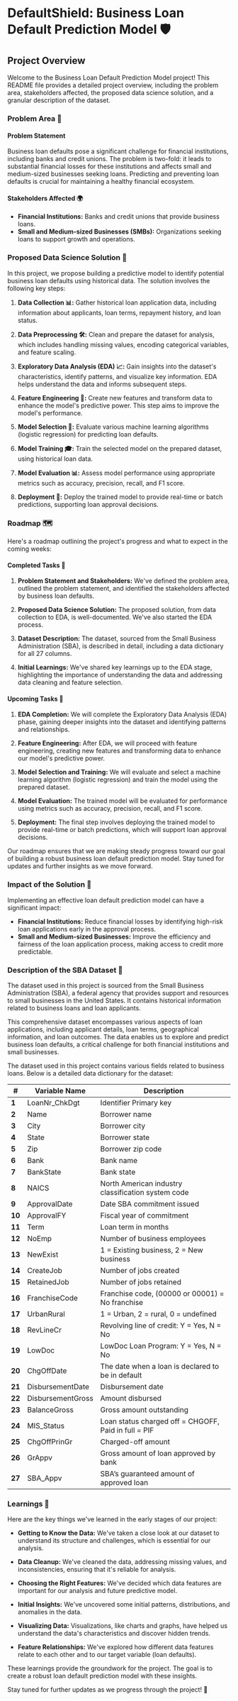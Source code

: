 # DefaultShield: Business Loan Default Prediction Model 🛡️

## Project Overview

Welcome to the Business Loan Default Prediction Model project! This README file provides a detailed project overview, including the problem area, stakeholders affected, the proposed data science solution, and a granular description of the dataset.

### Problem Area 🚀

#### Problem Statement

Business loan defaults pose a significant challenge for financial institutions, including banks and credit unions. The problem is two-fold: it leads to substantial financial losses for these institutions and affects small and medium-sized businesses seeking loans. Predicting and preventing loan defaults is crucial for maintaining a healthy financial ecosystem.

#### Stakeholders Affected 🌍

- **Financial Institutions:** Banks and credit unions that provide business loans.
- **Small and Medium-sized Businesses (SMBs):** Organizations seeking loans to support growth and operations.

### Proposed Data Science Solution 🧠

In this project, we propose building a predictive model to identify potential business loan defaults using historical data. The solution involves the following key steps:

1. **Data Collection 📊:** Gather historical loan application data, including information about applicants, loan terms, repayment history, and loan status.

2. **Data Preprocessing 🛠️:** Clean and prepare the dataset for analysis, which includes handling missing values, encoding categorical variables, and feature scaling.

3. **Exploratory Data Analysis (EDA) 📈:** Gain insights into the dataset's characteristics, identify patterns, and visualize key information. EDA helps understand the data and informs subsequent steps.

4. **Feature Engineering 🧰:** Create new features and transform data to enhance the model's predictive power. This step aims to improve the model's performance.

5. **Model Selection 🤖:** Evaluate various machine learning algorithms (logistic regression) for predicting loan defaults.

6. **Model Training 🎓:** Train the selected model on the prepared dataset, using historical loan data.

7. **Model Evaluation 📊:** Assess model performance using appropriate metrics such as accuracy, precision, recall, and F1 score.

8. **Deployment 🚀:** Deploy the trained model to provide real-time or batch predictions, supporting loan approval decisions.

### Roadmap 🗺️

Here's a roadmap outlining the project's progress and what to expect in the coming weeks:

#### Completed Tasks 🎉

1. **Problem Statement and Stakeholders:** We've defined the problem area, outlined the problem statement, and identified the stakeholders affected by business loan defaults.

2. **Proposed Data Science Solution:** The proposed solution, from data collection to EDA, is well-documented. We've also started the EDA process.

3. **Dataset Description:** The dataset, sourced from the Small Business Administration (SBA), is described in detail, including a data dictionary for all 27 columns.

4. **Initial Learnings:** We've shared key learnings up to the EDA stage, highlighting the importance of understanding the data and addressing data cleaning and feature selection.

#### Upcoming Tasks 📅

1. **EDA Completion:** We will complete the Exploratory Data Analysis (EDA) phase, gaining deeper insights into the dataset and identifying patterns and relationships.

2. **Feature Engineering:** After EDA, we will proceed with feature engineering, creating new features and transforming data to enhance our model's predictive power.

3. **Model Selection and Training:** We will evaluate and select a machine learning algorithm (logistic regression) and train the model using the prepared dataset.

4. **Model Evaluation:** The trained model will be evaluated for performance using metrics such as accuracy, precision, recall, and F1 score.

5. **Deployment:** The final step involves deploying the trained model to provide real-time or batch predictions, which will support loan approval decisions.

Our roadmap ensures that we are making steady progress toward our goal of building a robust business loan default prediction model. Stay tuned for updates and further insights as we move forward.

### Impact of the Solution 💼

Implementing an effective loan default prediction model can have a significant impact:

- **Financial Institutions:** Reduce financial losses by identifying high-risk loan applications early in the approval process.
- **Small and Medium-sized Businesses:** Improve the efficiency and fairness of the loan application process, making access to credit more predictable.

### Description of the SBA Dataset 📂

The dataset used in this project is sourced from the Small Business Administration (SBA), a federal agency that provides support and resources to small businesses in the United States. It contains historical information related to business loans and loan applicants.

This comprehensive dataset encompasses various aspects of loan applications, including applicant details, loan terms, geographical information, and loan outcomes. The data enables us to explore and predict business loan defaults, a critical challenge for both financial institutions and small businesses.

The dataset used in this project contains various fields related to business loans. Below is a detailed data dictionary for the dataset:

| **#** | **Variable Name**    | **Description**                                        |
|-------|----------------------|--------------------------------------------------------|
| **1** | LoanNr_ChkDgt        | Identifier Primary key                                 |
| **2** | Name                 | Borrower name                                         |
| **3** | City                 | Borrower city                                         |
| **4** | State                | Borrower state                                        |
| **5** | Zip                  | Borrower zip code                                     |
| **6** | Bank                 | Bank name                                             |
| **7** | BankState            | Bank state                                            |
| **8** | NAICS                | North American industry classification system code   |
| **9** | ApprovalDate         | Date SBA commitment issued                            |
| **10** | ApprovalFY           | Fiscal year of commitment                             |
| **11** | Term                 | Loan term in months                                   |
| **12** | NoEmp                | Number of business employees                          |
| **13** | NewExist             | 1 = Existing business, 2 = New business               |
| **14** | CreateJob            | Number of jobs created                                |
| **15** | RetainedJob          | Number of jobs retained                               |
| **16** | FranchiseCode        | Franchise code, (00000 or 00001) = No franchise       |
| **17** | UrbanRural           | 1 = Urban, 2 = rural, 0 = undefined                   |
| **18** | RevLineCr            | Revolving line of credit: Y = Yes, N = No             |
| **19** | LowDoc               | LowDoc Loan Program: Y = Yes, N = No                 |
| **20** | ChgOffDate           | The date when a loan is declared to be in default    |
| **21** | DisbursementDate     | Disbursement date                                     |
| **22** | DisbursementGross    | Amount disbursed                                      |
| **23** | BalanceGross         | Gross amount outstanding                              |
| **24** | MIS_Status           | Loan status charged off = CHGOFF, Paid in full = PIF |
| **25** | ChgOffPrinGr         | Charged-off amount                                    |
| **26** | GrAppv               | Gross amount of loan approved by bank                |
| **27** | SBA_Appv             | SBA’s guaranteed amount of approved loan              |

### Learnings 🧐

Here are the key things we've learned in the early stages of our project:

- **Getting to Know the Data:** We've taken a close look at our dataset to understand its structure and challenges, which is essential for our analysis.

- **Data Cleanup:** We've cleaned the data, addressing missing values, and inconsistencies, ensuring that it's reliable for analysis.

- **Choosing the Right Features:** We've decided which data features are important for our analysis and future predictive model.

- **Initial Insights:** We've uncovered some initial patterns, distributions, and anomalies in the data.

- **Visualizing Data:** Visualizations, like charts and graphs, have helped us understand the data's characteristics and discover hidden trends.

- **Feature Relationships:** We've explored how different data features relate to each other and to our target variable (loan defaults).

These learnings provide the groundwork for the project. The goal is to create a robust loan default prediction model with these insights.

Stay tuned for further updates as we progress through the project! 🚀
